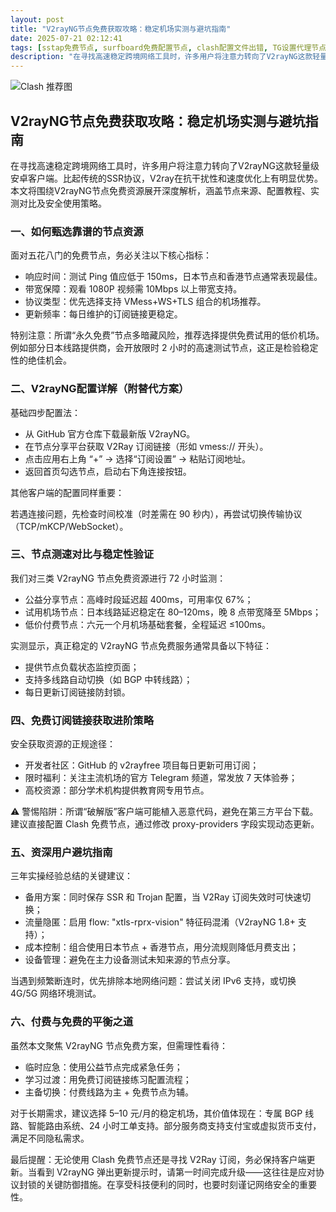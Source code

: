```yaml
---
layout: post
title: "V2rayNG节点免费获取攻略：稳定机场实测与避坑指南"
date: 2025-07-21 02:12:41
tags: [sstap免费节点, surfboard免费配置节点, clash配置文件出错, TG设置代理节点, v2ray免费订阅地址]
description: "在寻找高速稳定跨境网络工具时，许多用户将注意力转向了V2rayNG这款轻量级安卓客户端。比起传统的SSR协议，V2ray在抗干扰性和速度优化上有明显优势。本文将围绕V2rayNG节点免费资源展开深度解析，涵盖节点来源、配置教程、实测对比及安全使用策略。"
---
```


![Clash 推荐图](https://clashjd.github.io/assets/img/clash订阅节点购买.png)

## V2rayNG节点免费获取攻略：稳定机场实测与避坑指南

在寻找高速稳定跨境网络工具时，许多用户将注意力转向了V2rayNG这款轻量级安卓客户端。比起传统的SSR协议，V2ray在抗干扰性和速度优化上有明显优势。本文将围绕V2rayNG节点免费资源展开深度解析，涵盖节点来源、配置教程、实测对比及安全使用策略。

### 一、如何甄选靠谱的节点资源

面对五花八门的免费节点，务必关注以下核心指标：

- 响应时间：测试 Ping 值应低于 150ms，日本节点和香港节点通常表现最佳。
- 带宽保障：观看 1080P 视频需 10Mbps 以上带宽支持。
- 协议类型：优先选择支持 VMess+WS+TLS 组合的机场推荐。
- 更新频率：每日维护的订阅链接更稳定。

特别注意：所谓“永久免费”节点多暗藏风险，推荐选择提供免费试用的低价机场。例如部分日本线路提供商，会开放限时 2 小时的高速测试节点，这正是检验稳定性的绝佳机会。

### 二、V2rayNG配置详解（附替代方案）

基础四步配置法：

- 从 GitHub 官方仓库下载最新版 V2rayNG。
- 在节点分享平台获取 V2Ray 订阅链接（形如 vmess:// 开头）。
- 点击应用右上角 “+” → 选择“订阅设置” → 粘贴订阅地址。
- 返回首页勾选节点，启动右下角连接按钮。

其他客户端的配置同样重要：

若遇连接问题，先检查时间校准（时差需在 90 秒内），再尝试切换传输协议（TCP/mKCP/WebSocket）。

### 三、节点测速对比与稳定性验证

我们对三类 V2rayNG 节点免费资源进行 72 小时监测：

- 公益分享节点：高峰时段延迟超 400ms，可用率仅 67%；
- 试用机场节点：日本线路延迟稳定在 80–120ms，晚 8 点带宽降至 5Mbps；
- 低价付费节点：六元一个月机场基础套餐，全程延迟 ≤100ms。

实测显示，真正稳定的 V2rayNG 节点免费服务通常具备以下特征：

- 提供节点负载状态监控页面；
- 支持多线路自动切换（如 BGP 中转线路）；
- 每日更新订阅链接防封锁。

### 四、免费订阅链接获取进阶策略

安全获取资源的正规途径：

- 开发者社区：GitHub 的 v2rayfree 项目每日更新可用订阅；
- 限时福利：关注主流机场的官方 Telegram 频道，常发放 7 天体验券；
- 高校资源：部分学术机构提供教育网专用节点。

⚠️ 警惕陷阱：所谓“破解版”客户端可能植入恶意代码，避免在第三方平台下载。建议直接配置 Clash 免费节点，通过修改 proxy-providers 字段实现动态更新。

### 五、资深用户避坑指南

三年实操经验总结的关键建议：

- 备用方案：同时保存 SSR 和 Trojan 配置，当 V2Ray 订阅失效时可快速切换；
- 流量隐匿：启用 flow: "xtls-rprx-vision" 特征码混淆（V2rayNG 1.8+ 支持）；
- 成本控制：组合使用日本节点 + 香港节点，用分流规则降低月费支出；
- 设备管理：避免在主力设备测试未知来源的节点分享。

当遇到频繁断连时，优先排除本地网络问题：尝试关闭 IPv6 支持，或切换 4G/5G 网络环境测试。

### 六、付费与免费的平衡之道

虽然本文聚焦 V2rayNG 节点免费方案，但需理性看待：

- 临时应急：使用公益节点完成紧急任务；
- 学习过渡：用免费订阅链接练习配置流程；
- 主备切换：付费线路为主 + 免费节点为辅。

对于长期需求，建议选择 5–10 元/月的稳定机场，其价值体现在：专属 BGP 线路、智能路由系统、24 小时工单支持。部分服务商支持支付宝或虚拟货币支付，满足不同隐私需求。

最后提醒：无论使用 Clash 免费节点还是寻找 V2Ray 订阅，务必保持客户端更新。当看到 V2rayNG 弹出更新提示时，请第一时间完成升级——这往往是应对协议封锁的关键防御措施。在享受科技便利的同时，也要时刻谨记网络安全的重要性。
